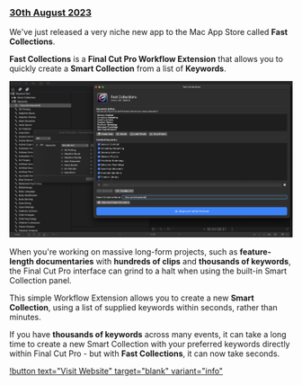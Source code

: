 ### [30th August 2023](/news/20230830)

We've just released a very niche new app to the Mac App Store called **Fast Collections**.

**Fast Collections** is a **Final Cut Pro Workflow Extension** that allows you to quickly create a **Smart Collection** from a list of **Keywords**.

![](/static/fast-collections.png)

When you're working on massive long-form projects, such as **feature-length documentaries** with **hundreds of clips** and **thousands of keywords**, the Final Cut Pro interface can grind to a halt when using the built-in Smart Collection panel.

This simple Workflow Extension allows you to create a new **Smart Collection**, using a list of supplied keywords within seconds, rather than minutes.

If you have **thousands of keywords** across many events, it can take a long time to create a new Smart Collection with your preferred keywords directly within Final Cut Pro - but with **Fast Collections**, it can now take seconds.

[!button text="Visit Website" target="blank" variant="info"](https://latenitefilms.github.io/FastCollections/)